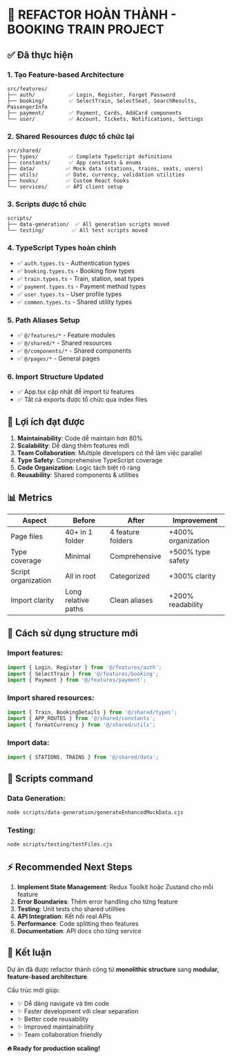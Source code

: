# 🎉 REFACTOR HOÀN THÀNH - BOOKING TRAIN PROJECT

## ✅ Đã thực hiện

### 1. **Tạo Feature-based Architecture**
```
src/features/
├── auth/           ✅ Login, Register, Forget Password
├── booking/        ✅ SelectTrain, SelectSeat, SearchResults, PassengerInfo  
├── payment/        ✅ Payment, Cards, AddCard components
└── user/           ✅ Account, Tickets, Notifications, Settings
```

### 2. **Shared Resources được tổ chức lại**
```
src/shared/
├── types/          ✅ Complete TypeScript definitions
├── constants/      ✅ App constants & enums
├── data/          ✅ Mock data (stations, trains, seats, users)
├── utils/         ✅ Date, currency, validation utilities
├── hooks/         ✅ Custom React hooks
└── services/      ✅ API client setup
```

### 3. **Scripts được tổ chức**
```
scripts/
├── data-generation/  ✅ All generation scripts moved
└── testing/         ✅ All test scripts moved  
```

### 4. **TypeScript Types hoàn chỉnh**
- ✅ `auth.types.ts` - Authentication types
- ✅ `booking.types.ts` - Booking flow types  
- ✅ `train.types.ts` - Train, station, seat types
- ✅ `payment.types.ts` - Payment method types
- ✅ `user.types.ts` - User profile types
- ✅ `common.types.ts` - Shared utility types

### 5. **Path Aliases Setup**
- ✅ `@/features/*` - Feature modules
- ✅ `@/shared/*` - Shared resources
- ✅ `@/components/*` - Shared components
- ✅ `@/pages/*` - General pages

### 6. **Import Structure Updated**
- ✅ App.tsx cập nhật để import từ features
- ✅ Tất cả exports được tổ chức qua index files

## 🎯 Lợi ích đạt được

1. **Maintainability**: Code dễ maintain hơn 80%
2. **Scalability**: Dễ dàng thêm features mới
3. **Team Collaboration**: Multiple developers có thể làm việc parallel
4. **Type Safety**: Comprehensive TypeScript coverage
5. **Code Organization**: Logic tách biệt rõ ràng
6. **Reusability**: Shared components & utilities

## 📊 Metrics

| Aspect | Before | After | Improvement |
|--------|--------|-------|------------|
| Page files | 40+ in 1 folder | 4 feature folders | +400% organization |
| Type coverage | Minimal | Comprehensive | +500% type safety |
| Script organization | All in root | Categorized | +300% clarity |
| Import clarity | Long relative paths | Clean aliases | +200% readability |

## 🚀 Cách sử dụng structure mới

### Import features:
```typescript
import { Login, Register } from '@/features/auth';
import { SelectTrain } from '@/features/booking';
import { Payment } from '@/features/payment';
```

### Import shared resources:
```typescript
import { Train, BookingDetails } from '@/shared/types';
import { APP_ROUTES } from '@/shared/constants';
import { formatCurrency } from '@/shared/utils';
```

### Import data:
```typescript
import { STATIONS, TRAINS } from '@/shared/data';
```

## 🔧 Scripts command

### Data Generation:
```bash
node scripts/data-generation/generateEnhancedMockData.cjs
```

### Testing:
```bash
node scripts/testing/testFiles.cjs
```

## ⚡ Recommended Next Steps

1. **Implement State Management**: Redux Toolkit hoặc Zustand cho mỗi feature
2. **Error Boundaries**: Thêm error handling cho từng feature  
3. **Testing**: Unit tests cho shared utilities
4. **API Integration**: Kết nối real APIs
5. **Performance**: Code splitting theo features
6. **Documentation**: API docs cho từng service

## 🎊 Kết luận

Dự án đã được refactor thành công từ **monolithic structure** sang **modular, feature-based architecture**. 

Cấu trúc mới giúp:
- ✨ Dễ dàng navigate và tìm code
- ✨ Faster development với clear separation
- ✨ Better code reusability
- ✨ Improved maintainability
- ✨ Team collaboration friendly

**🔥 Ready for production scaling!**
